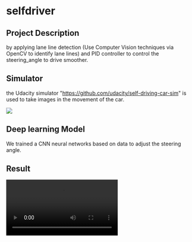 # selfdriver
## Project Description <br>
by applying lane line detection (Use Computer Vision techniques via OpenCV to identify lane lines) and PID controller to control the steering_angle to drive smoother. 
<br>

## Simulator
the Udacity simulator "https://github.com/udacity/self-driving-car-sim" is used to take images in the movement of the car.

<img
src="https://github.com/msh8261/selfdriver/dataset/IMG/right_2020_08_28_14_37_32_868.jpg"
style="margin-right: 50px;"
/>

## Deep learning Model 
We trained a CNN neural networks based on data to adjust the steering angle.

## Result
<video 
src="https://github.com/msh8261/selfdriver/result/sim-result.mp4" type="video/mp4"
/>




